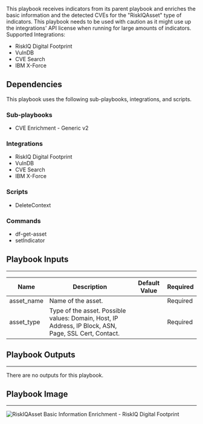 This playbook receives indicators from its parent playbook and enriches the basic information and the detected CVEs for the "RiskIQAsset" type of indicators. This playbook needs to be used with caution as it might use up the integrations' API license when running for large amounts of indicators.
Supported Integrations:
- RiskIQ Digital Footprint
- VulnDB
- CVE Search
- IBM X-Force

## Dependencies
This playbook uses the following sub-playbooks, integrations, and scripts.

### Sub-playbooks
* CVE Enrichment - Generic v2

### Integrations
* RiskIQ Digital Footprint
* VulnDB
* CVE Search
* IBM X-Force

### Scripts
* DeleteContext

### Commands
* df-get-asset
* setIndicator

## Playbook Inputs
---

| **Name** | **Description** | **Default Value** | **Required** |
| --- | --- | --- | --- |
| asset_name | Name of the asset. |  | Required |
| asset_type | Type of the asset. Possible values: Domain, Host, IP Address, IP Block, ASN, Page, SSL Cert, Contact. |  | Required |

## Playbook Outputs
---
There are no outputs for this playbook.

## Playbook Image
---
![RiskIQAsset Basic Information Enrichment - RiskIQ Digital Footprint](https://raw.githubusercontent.com/cvescan/cvescan/cecf23cfe31b03b76b63daab80b1b7387139c8b6/Packs/RiskIQDigitalFootprint/doc_files/RiskIQAsset_Basic_Information_Enrichment_-_RiskIQ_Digital_Footprint.png)